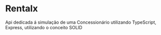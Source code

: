 # Rentalx
Api dedicada á simulação de uma Concessionário utilizando TypeScript, Express, utilizando o conceito SOLID

